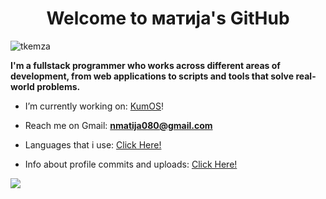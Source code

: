 <h1 align="center">Welcome to матија's GitHub</h1>

<p align="left"> <img src="https://komarev.com/ghpvc/?username=tkemza&label=Profile%20views&color=0e75b6&style=flat" alt="tkemza" /> </p>
<p>
    <b>I'm a fullstack programmer who works across different areas of development, from web applications to scripts and tools that solve real-world problems.
</b>
<br>
    
- I’m currently working on: [KumOS](https://github.com/TodorW/ZephyrOS)!

- Reach me on Gmail: **nmatija080@gmail.com**

- Languages that i use: [Click Here!](technologies.md)

- Info about profile commits and uploads: [Click Here!](info.md)

![](https://github-readme-stats.vercel.app/api/top-langs/?username=n11kol11c&theme=dark&hide_border=true&include_all_commits=true&count_private=true&layout=compact)
